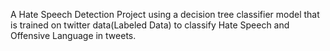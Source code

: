 A Hate Speech Detection Project using a decision tree classifier model that is trained on twitter data(Labeled Data) to classify Hate Speech and Offensive Language in tweets.

